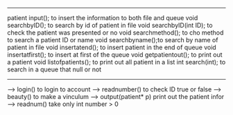 ***
patient input(); to insert the information to both file and queue
void searchbyID(); to search by id of patient in file
void searchbyID(int ID); to check the patient was presented or no
void searchmethod(); to cho method to search a patient ID or name
void searchbyname();to search by name of patient in file
void insertatend(); to insert patient in the end of queue
void insertatfirst(); to insert at first of the queue
void getpatientout(); to print out a patient
void listofpatients(); to print out all patient in a list
int search(int); to search in a queue that null or not

***
--> login() to login to account
--> readnumber() to check ID true or false
--> beauty() to make a vinculum
--> output(patient* p) print out the patient infor
--> readnum() take only int number > 0
